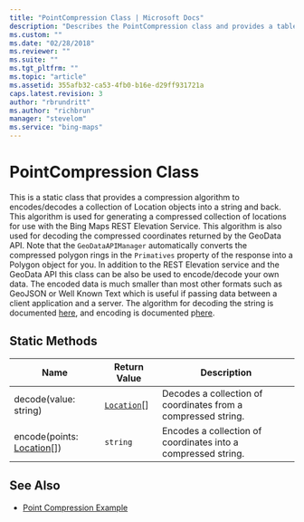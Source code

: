 ```yaml
---
title: "PointCompression Class | Microsoft Docs"
description: "Describes the PointCompression class and provides a table that outlines the return value and description for the decode and encode static methods."
ms.custom: ""
ms.date: "02/28/2018"
ms.reviewer: ""
ms.suite: ""
ms.tgt_pltfrm: ""
ms.topic: "article"
ms.assetid: 355afb32-ca53-4fb0-b16e-d29ff931721a
caps.latest.revision: 3
author: "rbrundritt"
ms.author: "richbrun"
manager: "stevelom"
ms.service: "bing-maps"
---
```

# PointCompression Class

This is a static class that provides a compression algorithm to encodes/decodes a collection of Location objects into a string and back. This algorithm is used for generating a compressed collection of locations for use with the Bing Maps REST Elevation Service. This algorithm is also used for decoding the compressed coordinates returned by the GeoData API. Note that the `GeoDataAPIManager` automatically converts the compressed polygon rings in the `Primatives` property of the response into a Polygon object for you. In addition to the REST Elevation service and the GeoData API this class can be also be used to encode/decode your own data. The encoded data is much smaller than most other formats such as GeoJSON or Well Known Text which is useful if passing data between a client application and a server. The algorithm for decoding the string is documented [here](../../spatial-data-services/geodata-api.md), and encoding is documented p[here](../../rest-services/elevations/point-compression-algorithm.md).

## Static Methods

| Name                  | Return Value | Description                                                   |
|-----------------------------|--------------|---------------------------------------------------------------|
| decode(value: string)        | [`Location`](location-class.md)\[\] | Decodes a collection of coordinates from a compressed string. |
| encode(points: [Location](location-class.md)\[\]) | `string`       | Encodes a collection of coordinates into a compressed string. |

## See Also

* [Point Compression Example](../map-control-concepts/point-compression-example.md)